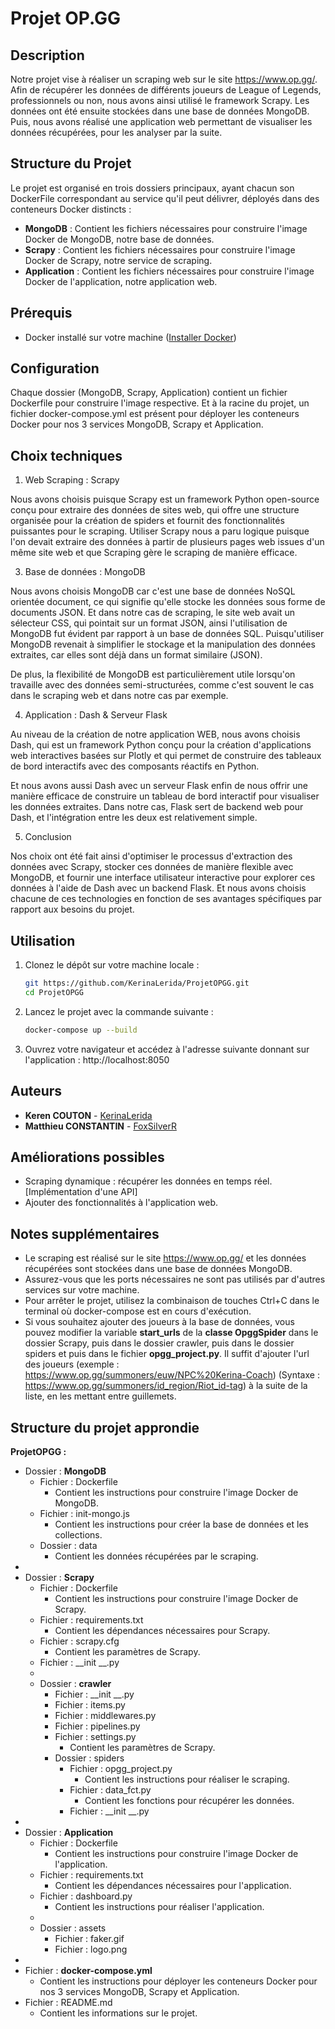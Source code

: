 # Projet OP.GG

## Description

Notre projet vise à réaliser un scraping web sur le site https://www.op.gg/. Afin de récupérer les données de différents joueurs de League of Legends, professionnels ou non, nous avons ainsi utilisé le framework Scrapy. Les données ont été ensuite stockées dans une base de données MongoDB. Puis, nous avons réalisé une application web permettant de visualiser les données récupérées, pour les analyser par la suite.

## Structure du Projet

Le projet est organisé en trois dossiers principaux, ayant chacun son DockerFile correspondant au service qu'il peut délivrer, déployés dans des conteneurs Docker distincts :

- **MongoDB** : Contient les fichiers nécessaires pour construire l'image Docker de MongoDB, notre base de données.
- **Scrapy** : Contient les fichiers nécessaires pour construire l'image Docker de Scrapy, notre service de scraping.
- **Application** : Contient les fichiers nécessaires pour construire l'image Docker de l'application, notre application web.

## Prérequis

- Docker installé sur votre machine ([Installer Docker](https://docs.docker.com/get-docker/))

## Configuration

Chaque dossier (MongoDB, Scrapy, Application) contient un fichier Dockerfile pour construire l'image respective. Et à la racine du projet, un fichier docker-compose.yml est présent pour déployer les conteneurs Docker pour nos 3 services MongoDB, Scrapy et Application.

## Choix techniques

1. Web Scraping : Scrapy

Nous avons choisis puisque Scrapy est un framework Python open-source conçu pour extraire des données de sites web, qui offre une structure organisée pour la création de spiders et fournit des fonctionnalités puissantes pour le scraping. Utiliser Scrapy nous a paru logique puisque l'on devait extraire des données à partir de plusieurs pages web issues d'un même site web et que Scraping gère le scraping de manière efficace.

3. Base de données : MongoDB

Nous avons choisis MongoDB car c'est une base de données NoSQL orientée document, ce qui signifie qu'elle stocke les données sous forme de documents JSON. Et dans notre cas de scraping, le site web avait un sélecteur CSS, qui pointait sur un format JSON, ainsi l'utilisation de MongoDB fut évident par rapport à un base de données SQL. Puisqu'utiliser MongoDB revenait à simplifier le stockage et la manipulation des données extraites, car elles sont déjà dans un format similaire (JSON).

De plus, la flexibilité de MongoDB est particulièrement utile lorsqu'on travaille avec des données semi-structurées, comme c'est souvent le cas dans le scraping web et dans notre cas par exemple.

4. Application : Dash & Serveur Flask

Au niveau de la création de notre application WEB, nous avons choisis Dash, qui est un framework Python conçu pour la création d'applications web interactives basées sur Plotly et qui permet de construire des tableaux de bord interactifs avec des composants réactifs en Python.

Et nous avons aussi Dash avec un serveur Flask enfin de nous offrir une manière efficace de construire un tableau de bord interactif pour visualiser les données extraites. Dans notre cas, Flask sert de backend web pour Dash, et l'intégration entre les deux est relativement simple.

5. Conclusion

Nos choix ont été fait ainsi d'optimiser le processus d'extraction des données avec Scrapy, stocker ces données de manière flexible avec MongoDB, et fournir une interface utilisateur interactive pour explorer ces données à l'aide de Dash avec un backend Flask. Et nous avons choisis chacune de ces technologies en fonction de ses avantages spécifiques par rapport aux besoins du projet.

## Utilisation

1. Clonez le dépôt sur votre machine locale :

   ```bash
   git https://github.com/KerinaLerida/ProjetOPGG.git
   cd ProjetOPGG
    ```
   
2. Lancez le projet avec la commande suivante :

   ```bash
   docker-compose up --build
   ```
3. Ouvrez votre navigateur et accédez à l'adresse suivante donnant sur l'application : http://localhost:8050

## Auteurs

- **Keren COUTON** - [KerinaLerida](https://github.com/KerinaLerida)
- **Matthieu CONSTANTIN** - [FoxSilverR](https://github.com/FoxSilverR)

## Améliorations possibles

- Scraping dynamique : récupérer les données en temps réel. [Implémentation d'une API]
- Ajouter des fonctionnalités à l'application web.

## Notes supplémentaires

- Le scraping est réalisé sur le site https://www.op.gg/ et les données récupérées sont stockées dans une base de données MongoDB.
- Assurez-vous que les ports nécessaires ne sont pas utilisés par d'autres services sur votre machine.
- Pour arrêter le projet, utilisez la combinaison de touches Ctrl+C dans le terminal où docker-compose est en cours d'exécution.
- Si vous souhaitez ajouter des joueurs à la base de données, vous pouvez modifier la variable **start_urls** de la **classe OpggSpider** dans le dossier Scrapy, puis dans le dossier crawler, puis dans le dossier spiders et puis dans le fichier **opgg_project.py**. Il suffit d'ajouter l'url des joueurs (exemple : https://www.op.gg/summoners/euw/NPC%20Kerina-Coach) (Syntaxe : https://www.op.gg/summoners/id_region/Riot_id-tag) à la suite de la liste, en les mettant entre guillemets.

## Structure du projet approndie

**ProjetOPGG :**
- Dossier : **MongoDB**
  - Fichier : Dockerfile
    - Contient les instructions pour construire l'image Docker de MongoDB.
  - Fichier : init-mongo.js
    - Contient les instructions pour créer la base de données et les collections.
  - Dossier : data
    - Contient les données récupérées par le scraping.
-
- Dossier : **Scrapy**
  - Fichier : Dockerfile
    - Contient les instructions pour construire l'image Docker de Scrapy.
  - Fichier : requirements.txt
    - Contient les dépendances nécessaires pour Scrapy.
  - Fichier : scrapy.cfg
    - Contient les paramètres de Scrapy.
  - Fichier : __init __.py
  -
  - Dossier : **crawler**
    - Fichier : __init __.py
    - Fichier : items.py
    - Fichier : middlewares.py
    - Fichier : pipelines.py
    - Fichier : settings.py
      - Contient les paramètres de Scrapy.
    - Dossier : spiders
      - Fichier : opgg_project.py
        - Contient les instructions pour réaliser le scraping.
      - Fichier : data_fct.py
        - Contient les fonctions pour récupérer les données.
      - Fichier : __init __.py
-
- Dossier : **Application**
  - Fichier : Dockerfile
    - Contient les instructions pour construire l'image Docker de l'application.
  - Fichier : requirements.txt
    - Contient les dépendances nécessaires pour l'application.
  - Fichier : dashboard.py
    - Contient les instructions pour réaliser l'application.
  -
  - Dossier : assets
    - Fichier : faker.gif
    - Fichier : logo.png
- 
- Fichier : **docker-compose.yml**
  - Contient les instructions pour déployer les conteneurs Docker pour nos 3 services MongoDB, Scrapy et Application.
- Fichier : README.md
  - Contient les informations sur le projet.
